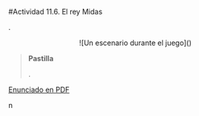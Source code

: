 #Actividad 11.6. El rey Midas

.

<center>
![Un escenario durante el juego]()
</center>

> **Pastilla**
>
> .

[Enunciado en PDF][PDF]

[PDF]: https://raw.githubusercontent.com/gobstones/laprogramacionysudidactica2/master/Proyectos/11.Primitivas%20m%C3%ADnimas%20de%20listas/11.6.El%20rey%20Midas/resources/description.pdf "Enunciado de 'El rey Midas' en PDF"
n